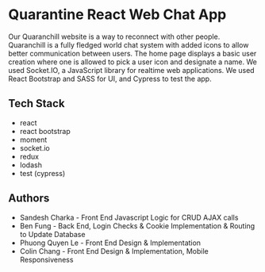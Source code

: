 # Quarantine React Web Chat App
Our Quaranchill website is a way to reconnect with other people. Quaranchill is a fully fledged world chat system with added icons to allow better communication between users. The home page displays a basic user creation where one is allowed to pick a user icon and designate a name. We used Socket.IO, a JavaScript library for realtime web applications. We used React Bootstrap and SASS for UI, and Cypress to test the app. 

## Tech Stack

- react
- react bootstrap
- moment
- socket.io
- redux
- lodash
- test (cypress)

## Authors
- Sandesh Charka - Front End Javascript Logic for CRUD AJAX calls
- Ben Fung - Back End, Login Checks & Cookie Implementation & Routing to Update Database
- Phuong Quyen Le - Front End Design & Implementation
- Colin Chang - Front End Design & Implementation, Mobile Responsiveness


